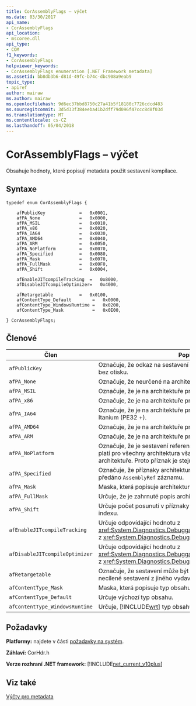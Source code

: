 ```yaml
---
title: CorAssemblyFlags – výčet
ms.date: 03/30/2017
api_name:
- CorAssemblyFlags
api_location:
- mscoree.dll
api_type:
- COM
f1_keywords:
- CorAssemblyFlags
helpviewer_keywords:
- CorAssemblyFlags enumeration [.NET Framework metadata]
ms.assetid: bb8db3b6-d81d-49fc-b74c-dbc908a9eab9
topic_type:
- apiref
author: mairaw
ms.author: mairaw
ms.openlocfilehash: 9d6ec37bbd8750c27a41b5f18180c7726cdcd483
ms.sourcegitcommit: 3d5d33f384eeba41b2dff79d096f47ccc8d8f03d
ms.translationtype: MT
ms.contentlocale: cs-CZ
ms.lasthandoff: 05/04/2018
---
```

# <a name="corassemblyflags-enumeration"></a>CorAssemblyFlags – výčet
Obsahuje hodnoty, které popisují metadata použít sestavení kompilace.  
  
## <a name="syntax"></a>Syntaxe  
  
```  
typedef enum CorAssemblyFlags {  
  
    afPublicKey             =   0x0001,  
    afPA_None               =   0x0000,  
    afPA_MSIL               =   0x0010,  
    afPA_x86                =   0x0020,  
    afPA_IA64               =   0x0030,  
    afPA_AMD64              =   0x0040,  
    afPA_ARM                =   0x0050,  
    afPA_NoPlatform         =   0x0070,  
    afPA_Specified          =   0x0080,  
    afPA_Mask               =   0x0070,  
    afPA_FullMask           =   0x00F0,  
    afPA_Shift              =   0x0004,  
  
    afEnableJITcompileTracking  =   0x8000,  
    afDisableJITcompileOptimizer=   0x4000,  
  
    afRetargetable          =   0x0100,  
    afContentType_Default        =   0x0000,  
    afContentType_WindowsRuntime =   0x0200,  
    afContentType_Mask           =   0x0E00,  
  
} CorAssemblyFlags;  
```  
  
## <a name="members"></a>Členové  
  
|Člen|Popis|  
|------------|-----------------|  
|`afPublicKey`|Označuje, že odkaz na sestavení obsahuje veřejný klíč, úplné a bez otisku.|  
|`afPA_None`|Označuje, že neurčené na architektuře procesoru.|  
|`afPA_MSIL`|Označuje, že je na architektuře procesoru neutrální (PE32).|  
|`afPA_x86`|Označuje, že je na architektuře procesoru x86 (PE32).|  
|`afPA_IA64`|Označuje, že je na architektuře procesoru pro procesory Itanium (PE32 +).|  
|`afPA_AMD64`|Označuje, že je na architektuře procesoru AMD X64 (PE32 +).|  
|`afPA_ARM`|Označuje, že je na architektuře procesoru ARM (PE32).|  
|`afPA_NoPlatform`|Označuje, že je sestavení referenční sestavení při; To znamená platí pro všechny architektura však nelze spustit na jakékoli architektuře. Proto příznak je stejný jako `afPA_Mask`.|  
|`afPA_Specified`|Označuje, že příznaky architektura procesoru by mělo být předáno `AssemblyRef` záznamu.|  
|`afPA_Mask`|Maska, která popisuje architekturu procesoru.|  
|`afPA_FullMask`|Určuje, že je zahrnuté popis architekturu procesoru.|  
|`afPA_Shift`|Určuje počet posunutí v příznaky architektura procesoru do a z indexu.|  
|`afEnableJITcompileTracking`|Určuje odpovídající hodnotu z <xref:System.Diagnostics.DebuggableAttribute.DebuggingModes> z <xref:System.Diagnostics.DebuggableAttribute>.|  
|`afDisableJITcompileOptimizer`|Určuje odpovídající hodnotu z <xref:System.Diagnostics.DebuggableAttribute.DebuggingModes> z <xref:System.Diagnostics.DebuggableAttribute>.|  
|`afRetargetable`|Označuje, že sestavení může být v době běhu změnit cíl na necílené sestavení z jiného vydavatele.|  
|`afContentType_Mask`|Maska, která popisuje typ obsahu.|  
|`afContentType_Default`|Určuje výchozí typ obsahu.|  
|`afContentType_WindowsRuntime`|Určuje, [!INCLUDE[wrt](../../../../includes/wrt-md.md)] typ obsahu.|  
  
## <a name="requirements"></a>Požadavky  
 **Platformy:** najdete v části [požadavky na systém](../../../../docs/framework/get-started/system-requirements.md).  
  
 **Záhlaví:** CorHdr.h  
  
 **Verze rozhraní .NET framework:** [!INCLUDE[net_current_v10plus](../../../../includes/net-current-v10plus-md.md)]  
  
## <a name="see-also"></a>Viz také  
 [Výčty pro metadata](../../../../docs/framework/unmanaged-api/metadata/metadata-enumerations.md)
